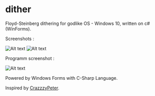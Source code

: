 # dither

Floyd-Steinberg dithering for godlike OS - Windows 10, written on c# (WinForms).

Screenshots : 

![Alt text](http://images.vfl.ru/ii/1630867562/b8394f90/35747575.png "Start") ![Alt text](http://images.vfl.ru/ii/1630867680/b902a827/35747597.png "Dithered")

Programm screenshot :

![Alt text](http://images.vfl.ru/ii/1631216334/6aeb0d25/35801989.png "Program")

Powered by Windows Forms with C-Sharp Language.



Inspired by [CrazzzyPeter](https://github.com/crazzzypeter).
